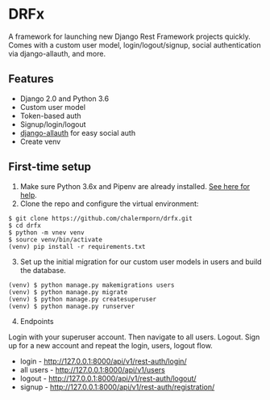 # DRFx

A framework for launching new Django Rest Framework projects quickly. Comes with a custom user model, login/logout/signup, social authentication via django-allauth, and more.

## Features

* Django 2.0 and Python 3.6
* Custom user model
* Token-based auth
* Signup/login/logout
* [django-allauth](https://github.com/pennersr/django-allauth) for easy social auth
* Create venv

## First-time setup

1.  Make sure Python 3.6x and Pipenv are already installed. [See here for help](https://djangoforbeginners.com/initial-setup/).
2.  Clone the repo and configure the virtual environment:

```
$ git clone https://github.com/chalermporn/drfx.git
$ cd drfx
$ python -m vnev venv
$ source venv/bin/activate
(venv) pip install -r requirements.txt
```

3.  Set up the initial migration for our custom user models in users and build the database.

```
(venv) $ python manage.py makemigrations users
(venv) $ python manage.py migrate
(venv) $ python manage.py createsuperuser
(venv) $ python manage.py runserver
```

4.  Endpoints

Login with your superuser account. Then navigate to all users. Logout. Sign up for a new account and repeat the login, users, logout flow.

* login - http://127.0.0.1:8000/api/v1/rest-auth/login/
* all users - http://127.0.0.1:8000/api/v1/users
* logout - http://127.0.0.1:8000/api/v1/rest-auth/logout/
* signup - http://127.0.0.1:8000/api/v1/rest-auth/registration/

